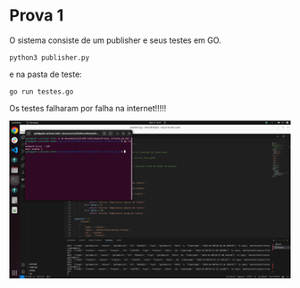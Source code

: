 # Prova 1 

O sistema consiste de um publisher e seus testes em GO.

```
python3 publisher.py
```

e na pasta de teste:

```
go run testes.go
```

Os testes falharam por falha na internet!!!!! 

![alt text](image.png)